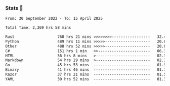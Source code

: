 ### Stats 👋
<!--START_SECTION:waka-->

```txt
From: 30 September 2022 - To: 15 April 2025

Total Time: 2,369 hrs 58 mins

Rust                   768 hrs 21 mins >>>>>>>>-----------------   32.42 %
Python                 489 hrs 11 mins >>>>>--------------------   20.64 %
Other                  488 hrs 52 mins >>>>>--------------------   20.63 %
C#                     151 hrs 1 min   >>-----------------------   06.37 %
HTML                   56 hrs 8 mins   >------------------------   02.37 %
Markdown               54 hrs 29 mins  >------------------------   02.30 %
Go                     45 hrs 53 mins  -------------------------   01.94 %
Binary                 41 hrs 46 mins  -------------------------   01.76 %
Razor                  37 hrs 21 mins  -------------------------   01.58 %
YAML                   30 hrs 52 mins  -------------------------   01.30 %
```

<!--END_SECTION:waka-->

<!--
**buhaytza2005/buhaytza2005** is a ✨ _special_ ✨ repository because its `README.md` (this file) appears on your GitHub profile.

Here are some ideas to get you started:

- 🔭 I’m currently working on ...
- 🌱 I’m currently learning ...
- 👯 I’m looking to collaborate on ...
- 🤔 I’m looking for help with ...
- 💬 Ask me about ...
- 📫 How to reach me: ...
- 😄 Pronouns: ...
- ⚡ Fun fact: ...
-->


